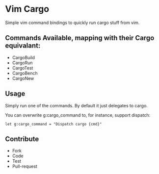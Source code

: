 # Vim Cargo

Simple vim command bindings to quickly run cargo stuff from vim.

## Commands Available, mapping with their Cargo equivalant:

* CargoBuild
* CargoRun
* CargoTest
* CargoBench
* CargoNew

## Usage

Simply run one of the commands. By default it just delegates to cargo.

You can overwrite g:cargo_command to, for instance, support dispatch:

```
let g:cargo_command = "Dispatch cargo {cmd}"
```

## Contribute

* Fork
* Code
* Test
* Pull-request
